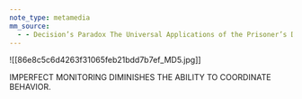```yaml
---
note_type: metamedia
mm_source:
  - - Decision’s Paradox The Universal Applications of the Prisoner’s Dilemma  by Stefan Wendin  Medium.md
---
```


![[86e8c5c6d4263f31065feb21bdd7b7ef_MD5.jpg]]

IMPERFECT MONITORING
DIMINISHES THE ABILITY
TO COORDINATE
BEHAVIOR.

